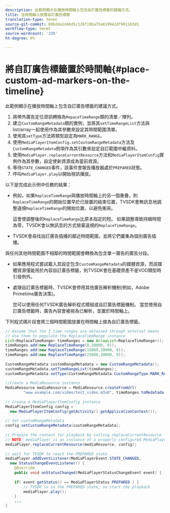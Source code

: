 ```yaml
---
description: 此範例顯示在播放時間軸上包含自訂廣告標籤的建議方式。
title: 在時間軸上放置自訂廣告標籤
translation-type: tm+mt
source-git-commit: 89bdda1d4bd5c126f19ba75a819942df901183d1
workflow-type: tm+mt
source-wordcount: '338'
ht-degree: 0%

---
```



# 將自訂廣告標籤置於時間軸{#place-custom-ad-markers-on-the-timeline}

此範例顯示在播放時間軸上包含自訂廣告標籤的建議方式。

1. 將帶外廣告定位資訊轉換為`RepaceTimeRange`類的清單／陣列。
1. 建立`CustomRangeMetadata`類的實例，並將其`setTimeRangeList`方法與list/array一起使用作為其參數來設定其時間範圍清單。
1. 使用其`setType`方法將類型設定為`MARK_RANGE`。
1. 使用`MediaPlayerItemConfig.setCustomRangeMetadata`方法及`CustomRangeMetadata`例項作為其引數來設定自訂範圍中繼資料。
1. 使用`MediaPlayer.replaceCurrentResource`方法和`MediaPlayerItemConfig`實例作為其參數，設定使新資源成為當前資源。
1. 等待`STATE_CHANGED`事件，該事件會報告播放器處於`PREPARED`狀態。
1. 呼叫`MediaPlayer.play`以開始視訊播放。

以下是完成此示例中任務的結果：

* 例如，如果`ReplaceTimeRange`與播放時間軸上的另一個重疊，則`ReplaceTimeRange`的開始位置早於已放置的結束位置，TVSDK會無訊息地調整違規`ReplaceTimeRange`的開始位置，以避免衝突。

   這會使調整後的`ReplaceTimeRange`比原本指定的短。 如果調整導致持續時間為零，TVSDK會以無訊息的方式捨棄違規的`ReplaceTimeRange`。

* TVSDK會尋找自訂廣告插播的鄰近時間範圍，並將它們叢集為個別廣告插播。

與任何其他時間範圍不相鄰的時間範圍會轉換為包含單一廣告的廣告分段。

* 如果應用程式嘗試載入其設定包含`CustomRangeMetadata`的媒體資源，而該媒體資源僅能用於內容自訂廣告標籤，則TVSDK會在基礎資產不是VOD類型時引發例外。

* 處理自訂廣告標籤時，TVSDK會停用其他廣告解析機制(例如，Adobe Primetime廣告決策)。

   您可以使用任何TVSDK廣告解析程式模組或自訂廣告標籤機制。 當您使用自訂廣告標籤時，廣告內容會被視為已解析，並置於時間軸上。

下列程式碼片段會將三個時間範圍放置在時間軸上做為自訂廣告標籤。

```java
// Assume that the 3 time ranges are obtained through external means 
// Use them to populate the ReplaceTimeRange instance 
List<ReplaceTimeRange> timeRanges = new ArrayList<ReplaceTimeRange>(); 
timeRanges.add(new ReplaceTimeRange(0,10000, 0)); 
timeRanges.add(new ReplaceTimeRange(15000,20000, 0)); 
timeRanges.add(new ReplaceTimeRange(25000,30000, 0)); 
 
CustomRangeMetadata customRangeMetadata = new CustomRangeMetadata(); 
customRangeMetadata.setTimeRangeList(timeRanges); 
customRangeMetadata.setType(CustomRangeMetadata.CustomRangeType.MARK_RANGE); 
 
//Create a MediaResource instance 
MediaResource mediaResource = MediaResource.createFromUrl( 
        "www.example.com/video/test_video.m3u8", timeRanges.toMedatada(null)); 
 
// Create a MediaPlayerItemConfig instance 
MediaPlayerItemConfig config =  
  new MediaPlayerItemConfig(getActivity().getApplicationContext()); 
 
// Set customRangeMetadata 
config.setCustomRangeMetadata(customRangeMetadata); 
 
// Prepare the content for playback by calling replaceCurrentResource 
// NOTE: mediaPlayer is an instance of a properly configured MediaPlayer  
mediaPlayer.replaceCurrentResource(mediaResource, config); 
 
// wait for TVSDK to reach the PREPARED state 
mediaPlayer.addEventListener(MediaPlayerEvent.STATE_CHANGED,  
  new StatusChangeEventListener() { 
    @Override 
    public void onStatusChanged(MediaPlayerStatusChangeEvent event) { 
 
    if( event.getStatus() == MediaPlayerStatus.PREPARED ) { 
        // TVSDK is in the PREPARED state, so start the playback  
        mediaPlayer.play(); 
    } 
    ... 
}
```
